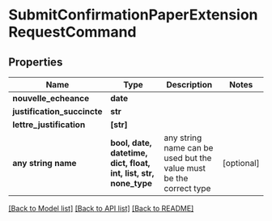 # SubmitConfirmationPaperExtensionRequestCommand


## Properties
Name | Type | Description | Notes
------------ | ------------- | ------------- | -------------
**nouvelle_echeance** | **date** |  | 
**justification_succincte** | **str** |  | 
**lettre_justification** | **[str]** |  | 
**any string name** | **bool, date, datetime, dict, float, int, list, str, none_type** | any string name can be used but the value must be the correct type | [optional]

[[Back to Model list]](../README.md#documentation-for-models) [[Back to API list]](../README.md#documentation-for-api-endpoints) [[Back to README]](../README.md)


